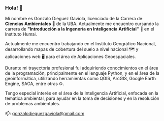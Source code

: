 ### Hola! 👋

Mi nombre es Gonzalo Dieguez Gaviola, licenciado de la Carrera de **Ciencias Ambientales** 🌳 de la UBA. Actualmente me encuentro cursando la carrera de **"Introducción a la Ingenería en Inteligencia Artificial"** 🤖 en el Instituto Humai. 

Actualmente me encuentro trabajando en el Instituto Geográfico Nacional, desarrollando mapas de cobertura del suelo a nivel nacional 🗺️ y aplicaciones web 🖥️ para el área de Aplicaciones Geoespaciales.

Durante mi trayectoria profesional fui adquiriendo conocimientos en el área de la programación, principalmente en el lenguaje Python, y en el área de la geoinformática, utilizando herramientas como QGIS, ArcGIS, Google Earth Engine, SAGA, entre otras ⚙️.

Tengo especial interés en el área de la Inteligencia Artificial, enfocada en la tematica ambiental, para ayudar en la toma de decisiones y en la resolución de problemas ambientales.


📫: gonzalodieguezgaviola@gmail.com
